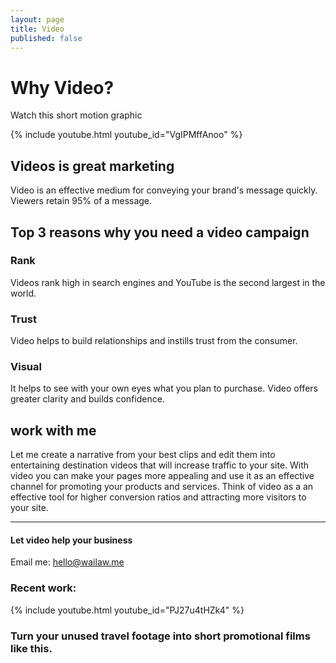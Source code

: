 ```yaml
---
layout: page
title: Video
published: false
---
```


# Why Video?
Watch this short motion graphic

{% include youtube.html youtube_id="VgIPMffAnoo" %}

## Videos is great marketing

Video is an effective medium for conveying your brand's message quickly. Viewers retain 95% of a message.

## Top 3 reasons why you need a video campaign

### Rank
Videos rank high in search engines and YouTube is the second largest in the world.

### Trust
Video helps to build relationships and instills trust from the consumer.

### Visual
It helps to see with your own eyes what you plan to purchase. Video offers greater clarity and builds confidence.


## work with me

Let me create a narrative from your best clips and edit them into entertaining destination videos that will increase traffic to your site. With video you can make your pages more appealing and use it as an effective channel for promoting your products and services. Think of video as a an effective tool for higher conversion ratios and attracting more visitors to your site.

---

#### Let video help your business

Email me: [hello@wailaw.me](mailto:hello@wailaw.me)

### Recent work:

{% include youtube.html youtube_id="PJ27u4tHZk4" %}

### Turn your unused travel footage into short promotional films like this.
